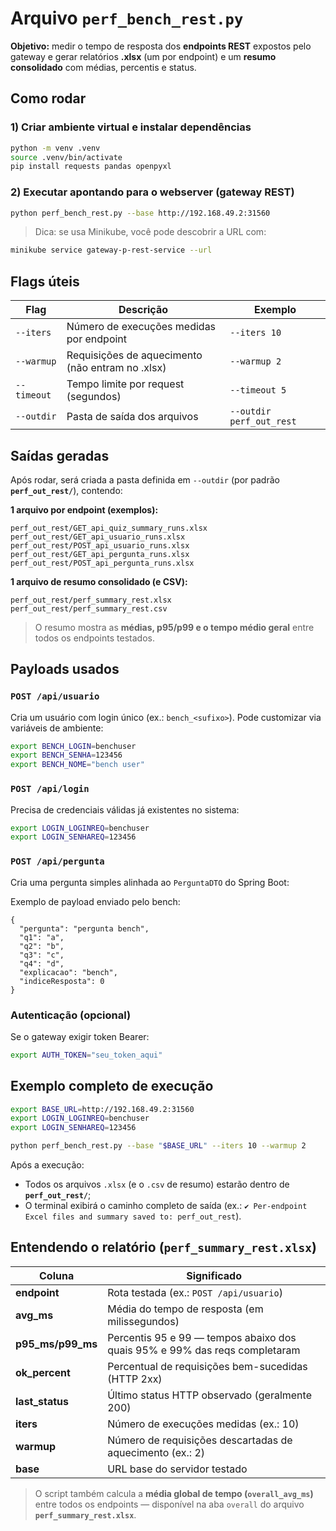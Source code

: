 # Arquivo `perf_bench_rest.py`

**Objetivo:** medir o tempo de resposta dos **endpoints REST** expostos pelo gateway e gerar relatórios **.xlsx** (um por endpoint) e um **resumo consolidado** com médias, percentis e status.  

## Como rodar

### 1) Criar ambiente virtual e instalar dependências
```bash
python -m venv .venv
source .venv/bin/activate
pip install requests pandas openpyxl
```

### 2) Executar apontando para o **webserver** (gateway REST)
```bash
python perf_bench_rest.py --base http://192.168.49.2:31560
```

> Dica: se usa Minikube, você pode descobrir a URL com:
```bash
minikube service gateway-p-rest-service --url
```

## Flags úteis

| Flag       | Descrição                                       | Exemplo                 |
|------------|--------------------------------------------------|-------------------------|
| `--iters`  | Número de execuções medidas por endpoint         | `--iters 10`            |
| `--warmup` | Requisições de aquecimento (não entram no .xlsx) | `--warmup 2`            |
| `--timeout`| Tempo limite por request (segundos)              | `--timeout 5`           |
| `--outdir` | Pasta de saída dos arquivos                      | `--outdir perf_out_rest`|


## Saídas geradas

Após rodar, será criada a pasta definida em `--outdir` (por padrão **`perf_out_rest/`**), contendo:

**1 arquivo por endpoint (exemplos):**
```
perf_out_rest/GET_api_quiz_summary_runs.xlsx
perf_out_rest/GET_api_usuario_runs.xlsx
perf_out_rest/POST_api_usuario_runs.xlsx
perf_out_rest/GET_api_pergunta_runs.xlsx
perf_out_rest/POST_api_pergunta_runs.xlsx
```

**1 arquivo de resumo consolidado (e CSV):**
```
perf_out_rest/perf_summary_rest.xlsx
perf_out_rest/perf_summary_rest.csv
```

> O resumo mostra as **médias, p95/p99 e o tempo médio geral** entre todos os endpoints testados.

## Payloads usados

### `POST /api/usuario`
Cria um usuário com login único (ex.: `bench_<sufixo>`). Pode customizar via variáveis de ambiente:
```bash
export BENCH_LOGIN=benchuser
export BENCH_SENHA=123456
export BENCH_NOME="bench user"
```

### `POST /api/login`
Precisa de credenciais válidas já existentes no sistema:
```bash
export LOGIN_LOGINREQ=benchuser
export LOGIN_SENHAREQ=123456
```

### `POST /api/pergunta`
Cria uma pergunta simples alinhada ao `PerguntaDTO` do Spring Boot:

Exemplo de payload enviado pelo bench:
```
{
  "pergunta": "pergunta bench",
  "q1": "a",
  "q2": "b",
  "q3": "c",
  "q4": "d",
  "explicacao": "bench",
  "indiceResposta": 0
}
```

### Autenticação (opcional)
Se o gateway exigir token Bearer:
```bash
export AUTH_TOKEN="seu_token_aqui"
```

## Exemplo completo de execução

```bash
export BASE_URL=http://192.168.49.2:31560
export LOGIN_LOGINREQ=benchuser
export LOGIN_SENHAREQ=123456

python perf_bench_rest.py --base "$BASE_URL" --iters 10 --warmup 2
```

Após a execução:
- Todos os arquivos `.xlsx` (e o `.csv` de resumo) estarão dentro de **`perf_out_rest/`**;
- O terminal exibirá o caminho completo de saída (ex.: `✔ Per-endpoint Excel files and summary saved to: perf_out_rest`).


## Entendendo o relatório (`perf_summary_rest.xlsx`)

| Coluna           | Significado                                                                 |
|------------------|------------------------------------------------------------------------------|
| **endpoint**     | Rota testada (ex.: `POST /api/usuario`)                                      |
| **avg_ms**       | Média do tempo de resposta (em milissegundos)                                |
| **p95_ms/p99_ms**| Percentis 95 e 99 — tempos abaixo dos quais 95% e 99% das reqs completaram   |
| **ok_percent**   | Percentual de requisições bem-sucedidas (HTTP 2xx)                           |
| **last_status**  | Último status HTTP observado (geralmente 200)                                |
| **iters**        | Número de execuções medidas (ex.: 10)                                         |
| **warmup**       | Número de requisições descartadas de aquecimento (ex.: 2)                     |
| **base**         | URL base do servidor testado                                                  |

> O script também calcula a **média global de tempo (`overall_avg_ms`)** entre todos os endpoints — disponível na aba `overall` do arquivo **`perf_summary_rest.xlsx`**.
